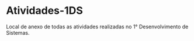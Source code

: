 # Atividades-1DS
Local de anexo de todas as atividades realizadas no 1° Desenvolvimento de Sistemas.
